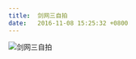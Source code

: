 ```yaml
---
title:  剑网三自拍
date:   2016-11-08 15:25:32 +0800
---
```


![剑网三自拍](https://data.yunbin.xyz/blog/2016/11/201611081525321478589932.jpg)

<!--157-->

